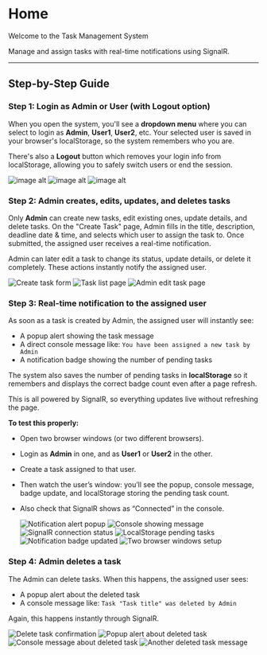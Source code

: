 # Home

Welcome to the Task Management System

Manage and assign tasks with real-time notifications using SignalR.

---

## Step-by-Step Guide

### Step 1: Login as Admin or User (with Logout option)

When you open the system, you'll see a **dropdown menu** where you can select to login as **Admin**, **User1**, **User2**, etc. Your selected user is saved in your browser's localStorage, so the system remembers who you are.

There's also a **Logout** button which removes your login info from localStorage, allowing you to safely switch users or end the session.

  ![image alt](https://raw.githubusercontent.com/Ramaryal33/Task-Management-System/0c20c68cc3c45eb4c4bf0eea8b7d653160cb4df7/1.png)
  ![image alt](https://raw.githubusercontent.com/Ramaryal33/Task-Management-System/14244c345ff257c37ffd21dec21df47b2c85bcaf/2.png)
  ![image alt](https://raw.githubusercontent.com/Ramaryal33/Task-Management-System/49cc61c584a5e996243efd0202a464dc4ec8fd8c/3.png)

### Step 2: Admin creates, edits, updates, and deletes tasks

Only **Admin** can create new tasks, edit existing ones, update details, and delete tasks. On the "Create Task" page, Admin fills in the title, description, deadline date & time, and selects which user to assign the task to. Once submitted, the assigned user receives a real-time notification.

Admin can later edit a task to change its status, update details, or delete it completely. These actions instantly notify the assigned user.

  ![Create task form](https://raw.githubusercontent.com/Ramaryal33/Task-Management-System/0d8d518e6b499616fb8a5db6259f4614c244b430/4.png)
  ![Task list page](https://github.com/Ramaryal33/Task-Management-System/blob/master/5.png?raw=true)
  ![Admin edit task page](https://github.com/Ramaryal33/Task-Management-System/blob/master/6.png?raw=true)

### Step 3: Real-time notification to the assigned user

As soon as a task is created by Admin, the assigned user will instantly see:

- A popup alert showing the task message
- A direct console message like: `You have been assigned a new task by Admin`
- A notification badge showing the number of pending tasks

The system also saves the number of pending tasks in **localStorage** so it remembers and displays the correct badge count even after a page refresh.

This is all powered by SignalR, so everything updates live without refreshing the page.

**To test this properly:**

- Open two browser windows (or two different browsers).
- Login as **Admin** in one, and as **User1** or **User2** in the other.
- Create a task assigned to that user.
- Then watch the user’s window: you’ll see the popup, console message, badge update, and localStorage storing the pending task count.
- Also check that SignalR shows as “Connected” in the console.
  
  ![Notification alert popup](https://github.com/Ramaryal33/Task-Management-System/blob/master/7.png?raw=true)
  ![Console showing message](https://github.com/Ramaryal33/Task-Management-System/blob/master/8.png?raw=true)
  ![SignalR connection status](https://github.com/Ramaryal33/Task-Management-System/blob/master/9.png?raw=true)
  ![LocalStorage pending tasks](https://github.com/Ramaryal33/Task-Management-System/blob/master/10.png?raw=true)
  ![Notification badge updated](https://github.com/Ramaryal33/Task-Management-System/blob/master/11.png?raw=true)
  ![Two browser windows setup](https://github.com/Ramaryal33/Task-Management-System/blob/master/12%20a.png?raw=true)

### Step 4: Admin deletes a task

The Admin can delete tasks. When this happens, the assigned user sees:

- A popup alert about the deleted task
- A console message like: `Task "Task title" was deleted by Admin`

Again, this happens instantly through SignalR.

  ![Delete task confirmation](https://github.com/Ramaryal33/Task-Management-System/blob/master/13.png?raw=true)
  ![Popup alert about deleted task](https://github.com/Ramaryal33/Task-Management-System/blob/master/14.png?raw=true)
  ![Console message about deleted task](https://github.com/Ramaryal33/Task-Management-System/blob/master/15.png?raw=true)
  ![Another deleted task message](https://github.com/Ramaryal33/Task-Management-System/blob/master/16.png?raw=true)

